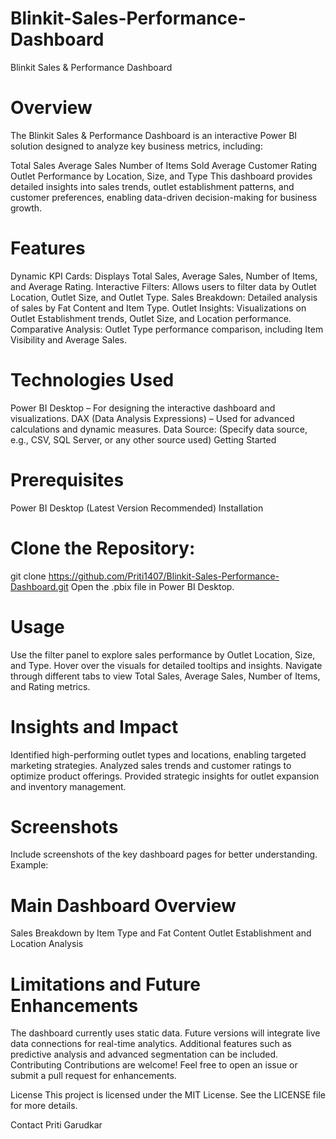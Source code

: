 # Blinkit-Sales-Performance-Dashboard
Blinkit Sales & Performance Dashboard

# Overview
The Blinkit Sales & Performance Dashboard is an interactive Power BI solution designed to analyze key business metrics, including:

Total Sales
Average Sales
Number of Items Sold
Average Customer Rating
Outlet Performance by Location, Size, and Type
This dashboard provides detailed insights into sales trends, outlet establishment patterns, and customer preferences, enabling data-driven decision-making for business growth.

# Features
Dynamic KPI Cards: Displays Total Sales, Average Sales, Number of Items, and Average Rating.
Interactive Filters: Allows users to filter data by Outlet Location, Outlet Size, and Outlet Type.
Sales Breakdown: Detailed analysis of sales by Fat Content and Item Type.
Outlet Insights: Visualizations on Outlet Establishment trends, Outlet Size, and Location performance.
Comparative Analysis: Outlet Type performance comparison, including Item Visibility and Average Sales.
# Technologies Used
Power BI Desktop – For designing the interactive dashboard and visualizations.
DAX (Data Analysis Expressions) – Used for advanced calculations and dynamic measures.
Data Source: (Specify data source, e.g., CSV, SQL Server, or any other source used)
Getting Started
# Prerequisites
Power BI Desktop (Latest Version Recommended)
Installation
# Clone the Repository:
git clone https://github.com/Priti1407/Blinkit-Sales-Performance-Dashboard.git
Open the .pbix file in Power BI Desktop.
# Usage
Use the filter panel to explore sales performance by Outlet Location, Size, and Type.
Hover over the visuals for detailed tooltips and insights.
Navigate through different tabs to view Total Sales, Average Sales, Number of Items, and Rating metrics.
# Insights and Impact
Identified high-performing outlet types and locations, enabling targeted marketing strategies.
Analyzed sales trends and customer ratings to optimize product offerings.
Provided strategic insights for outlet expansion and inventory management.
# Screenshots
Include screenshots of the key dashboard pages for better understanding. Example:

# Main Dashboard Overview
Sales Breakdown by Item Type and Fat Content
Outlet Establishment and Location Analysis

# Limitations and Future Enhancements
The dashboard currently uses static data. Future versions will integrate live data connections for real-time analytics.
Additional features such as predictive analysis and advanced segmentation can be included.
Contributing
Contributions are welcome! Feel free to open an issue or submit a pull request for enhancements.

License
This project is licensed under the MIT License. See the LICENSE file for more details.

Contact
Priti Garudkar

